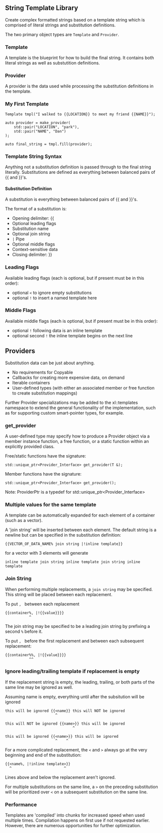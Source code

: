 ## String Template Library

Create complex formatted strings based on a template string which is comprised of literal strings and substitution definitions.

The two primary object types are `Template` and `Provider`.  

### Template

A template is the blueprint for how to build the final string.  It contains both literal
strings as well as substutition definitions.

### Provider

A provider is the data used while processing the substitution definitions
in the template.   

### My First Template

    Template tmpl("I walked to {{LOCATION}} to meet my friend {{NAME}}");
    
    auto provider = make_provider(
        std::pair("LOCATION", "park"),
        std::pair("NAME", "Dan")
    );
    
    auto final_string = tmpl.fill(provider);
    

### Template String Syntax

Anything not a substitution definition is passed through to the final string literally.
Substitutions are defined as everything between balanced pairs of {{ and }}'s.  

#### Substitution Definition

A substitution is everything between balanced pairs of {{ and }}'s.   

The format of a substitution is:

* Opening delimiter: {{
* Optional leading flags
* Substitution name 
* Optional join string 
* `|` Pipe
* Optional middle flags
* Context-sensitive data
* Closing delimiter: }}



### Leading Flags

Available leading flags (each is optional, but if present must be in this
order):

* optional `<` to ignore empty substitutions
* optional `!` to insert a named template here


### Middle Flags

Available middle flags (each is optional, but if present must be in this order):

* optional `!` following data is an inline template
* optional second `!` the inline template begins on the next line


## Providers

Substitution data can be just about anything.

* No requirements for Copyable
* Callbacks for creating more expensive data, on demand
* Iterable containers
* User-defined types (with either an associated member or free function to create substitution mappings)

Further Provider specializations may be added to the xl::templates namespace
to extend the general functionality of the implementation, such as for supporting
custom smart-pointer types, for example.

### get_provider

A user-defined type may specify how to produce a Provider object via a member instance function,
a free function, or a static function within an explicitly provided class.

Free/static functions have the signature:

    std::unique_ptr<Provider_Interface> get_provider(T &);
    
Member functions have the signature:

    std::unique_ptr<Provider_Interface> get_provider();
    
Note: ProviderPtr is a typedef for std::unique_ptr<Provider_Interface>

### Multiple values for the same template

A template can be automatically expanded for each element of a container (such as a vector).

A 'join string' will be inserted between each element.   The default string is a newline
but can be specified in the substitution definition:

    {{VECTOR_OF_DATA_NAME% join string |!inline template}}
    
for a vector with 3 elements will generate

`inline template join string inline template join string inline template`
    
    
### Join String
When performing multiple replacements, a `join string` may be specified.  This
string will be placed between each replacement.

To put `, ` between each replacement

    {{container%, |!{{value}}}}
               ^

The join string may be specified to be a leading join string by prefixing a 
second `%` before it.

To put `, ` before the first replacement and between each subsequent replacement:

    {{container%%, |!{{value}}}}
               ^^

### Ignore leading/trailing template if replacement is empty

If the replacement string is empty, the leading, trailing, or both parts of the
same line may be ignored as well.

Assuming name is empty, everything until after the subsitution will be ignored

    this will be ignored {{<name}} this will NOT be ignored
                           ^ 
      
    this will NOT be ignored {{name>}} this will be ignored
                                   ^
                                   
    this will be ignored {{<name>}} this will be ignored
                           ^    ^
   
For a more complicated replacement, the `<` and `>` always go at the very
beginning and end of the substitution:

    {{<name%, |!inline template>}}
      ^                        ^
      
Lines above and below the replacement aren't ignored.  

For multiple substitutions on the same line, a `>` on the preceding substitution
will be prioritized over `<` on a subsequent substitution on the same line.  

   

### Performance

Templates are 'compiled' into chunks for increased speed when used multiple times.  Compilation happens on first use
if not requested earlier.  However, there are numerous opportunities for further optimization. 

